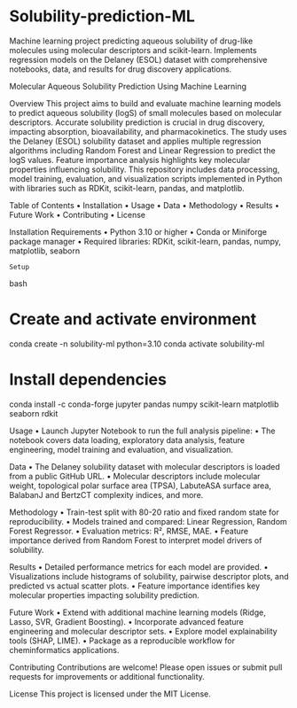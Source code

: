 # Solubility-prediction-ML
Machine learning project predicting aqueous solubility of drug-like molecules using molecular descriptors and scikit-learn. Implements regression models on the Delaney (ESOL) dataset with comprehensive notebooks, data, and results for drug discovery applications.

Molecular Aqueous Solubility Prediction Using Machine Learning

Overview
This project aims to build and evaluate machine learning models to predict aqueous solubility (logS) of small molecules based on molecular descriptors. Accurate solubility prediction is crucial in drug discovery, impacting absorption, bioavailability, and pharmacokinetics.
The study uses the Delaney (ESOL) solubility dataset and applies multiple regression algorithms including Random Forest and Linear Regression to predict the logS values. Feature importance analysis highlights key molecular properties influencing solubility. This repository includes data processing, model training, evaluation, and visualization scripts implemented in Python with libraries such as RDKit, scikit-learn, pandas, and matplotlib.

Table of Contents
	•	Installation
	•	Usage
	•	Data
	•	Methodology
	•	Results
	•	Future Work
	•	Contributing
	•	License

Installation
	Requirements
	•	Python 3.10 or higher
	•	Conda or Miniforge package manager
	•	Required libraries: RDKit, scikit-learn, pandas, numpy, matplotlib, seaborn

	Setup
bash
# Create and activate environment
conda create -n solubility-ml python=3.10
conda activate solubility-ml

# Install dependencies
conda install -c conda-forge jupyter pandas numpy scikit-learn matplotlib seaborn rdkit
	
Usage
	•	Launch Jupyter Notebook to run the full analysis pipeline:
	•	The notebook covers data loading, exploratory data analysis, feature engineering, model training and evaluation, and visualization.

Data
	•	The Delaney solubility dataset with molecular descriptors is loaded from a public GitHub URL.
	•	Molecular descriptors include molecular weight, topological polar surface area (TPSA), LabuteASA surface area, BalabanJ and BertzCT complexity indices, and more.

Methodology
	•	Train-test split with 80-20 ratio and fixed random state for reproducibility.
	•	Models trained and compared: Linear Regression, Random Forest Regressor.
	•	Evaluation metrics: R², RMSE, MAE.
	•	Feature importance derived from Random Forest to interpret model drivers of solubility.

Results
	•	Detailed performance metrics for each model are provided.
	•	Visualizations include histograms of solubility, pairwise descriptor plots, and predicted vs actual scatter plots.
	•	Feature importance identifies key molecular properties impacting solubility prediction.

Future Work
	•	Extend with additional machine learning models (Ridge, Lasso, SVR, Gradient Boosting).
	•	Incorporate advanced feature engineering and molecular descriptor sets.
	•	Explore model explainability tools (SHAP, LIME).
	•	Package as a reproducible workflow for cheminformatics applications.

Contributing
Contributions are welcome! Please open issues or submit pull requests for improvements or additional functionality.

License
This project is licensed under the MIT License.
